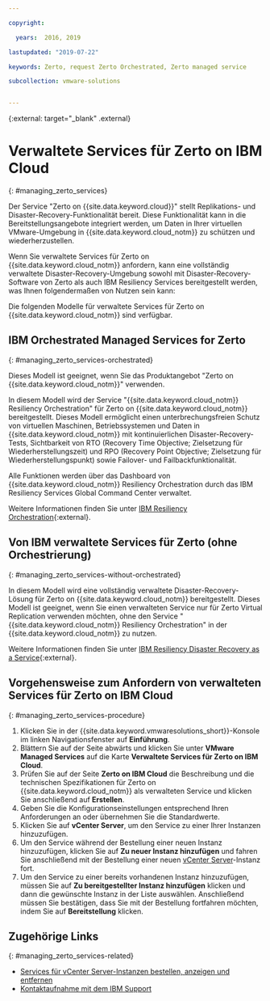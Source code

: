 ```yaml
---

copyright:

  years:  2016, 2019

lastupdated: "2019-07-22"

keywords: Zerto, request Zerto Orchestrated, Zerto managed service

subcollection: vmware-solutions


---
```


{:external: target="_blank" .external}

# Verwaltete Services für Zerto on IBM Cloud
{: #managing_zerto_services}

Der Service "Zerto on {{site.data.keyword.cloud}}" stellt Replikations- und Disaster-Recovery-Funktionalität bereit. Diese Funktionalität kann in die Bereitstellungsangebote integriert werden, um Daten in Ihrer virtuellen VMware-Umgebung in {{site.data.keyword.cloud_notm}} zu schützen und wiederherzustellen.

Wenn Sie verwaltete Services für Zerto on {{site.data.keyword.cloud_notm}} anfordern, kann eine vollständig verwaltete Disaster-Recovery-Umgebung sowohl mit Disaster-Recovery-Software von Zerto als auch IBM Resiliency Services bereitgestellt werden, was Ihnen folgendermaßen von Nutzen sein kann:

Die folgenden Modelle für verwaltete Services für Zerto on {{site.data.keyword.cloud_notm}} sind verfügbar.

## IBM Orchestrated Managed Services for Zerto
{: #managing_zerto_services-orchestrated}

Dieses Modell ist geeignet, wenn Sie das Produktangebot "Zerto on {{site.data.keyword.cloud_notm}}" verwenden.

In diesem Modell wird der Service "{{site.data.keyword.cloud_notm}} Resiliency Orchestration" für Zerto on {{site.data.keyword.cloud_notm}} bereitgestellt. Dieses Modell ermöglicht einen unterbrechungsfreien Schutz von virtuellen Maschinen, Betriebssystemen und Daten in {{site.data.keyword.cloud_notm}} mit kontinuierlichen Disaster-Recovery-Tests, Sichtbarkeit von RTO (Recovery Time Objective; Zielsetzung für Wiederherstellungszeit) und RPO (Recovery Point Objective; Zielsetzung für Wiederherstellungspunkt) sowie Failover- und Failbackfunktionalität.

Alle Funktionen werden über das Dashboard von {{site.data.keyword.cloud_notm}} Resiliency Orchestration durch das IBM Resiliency Services Global Command Center verwaltet.

Weitere Informationen finden Sie unter [IBM Resiliency Orchestration](https://www.ibm.com/us-en/marketplace/disaster-recovery-orchestration){:external}.

## Von IBM verwaltete Services für Zerto (ohne Orchestrierung)
{: #managing_zerto_services-without-orchestrated}

In diesem Modell wird eine vollständig verwaltete Disaster-Recovery-Lösung für Zerto on {{site.data.keyword.cloud_notm}} bereitgestellt. Dieses Modell ist geeignet, wenn Sie einen verwalteten Service nur für Zerto Virtual Replication verwenden möchten, ohne den Service "{{site.data.keyword.cloud_notm}} Resiliency Orchestration" in der {{site.data.keyword.cloud_notm}} zu nutzen.

Weitere Informationen finden Sie unter [IBM Resiliency Disaster Recovery as a Service](https://www.ibm.com/us-en/marketplace/disaster-recovery-as-a-service#product-header-top){:external}.

## Vorgehensweise zum Anfordern von verwalteten Services für Zerto on IBM Cloud
{: #managing_zerto_services-procedure}

1. Klicken Sie in der {{site.data.keyword.vmwaresolutions_short}}-Konsole im linken Navigationsfenster auf **Einführung**.
2. Blättern Sie auf der Seite abwärts und klicken Sie unter **VMware Managed Services** auf die Karte **Verwaltete Services für Zerto on IBM Cloud**.
3. Prüfen Sie auf der Seite **Zerto on IBM Cloud** die Beschreibung und die technischen Spezifikationen für Zerto on {{site.data.keyword.cloud_notm}} als verwalteten Service und klicken Sie anschließend auf **Erstellen**.
4. Geben Sie die Konfigurationseinstellungen entsprechend Ihren Anforderungen an oder übernehmen Sie die Standardwerte.
5. Klicken Sie auf **vCenter Server**, um den Service zu einer Ihrer Instanzen hinzuzufügen.
6. Um den Service während der Bestellung einer neuen Instanz hinzuzufügen, klicken Sie auf **Zu neuer Instanz hinzufügen** und fahren Sie anschließend mit der Bestellung einer neuen [vCenter Server](/docs/services/vmwaresolutions/vcenter?topic=vmware-solutions-vc_orderinginstance)-Instanz fort.
7. Um den Service zu einer bereits vorhandenen Instanz hinzuzufügen, müssen Sie auf **Zu bereitgestellter Instanz hinzufügen** klicken und dann die gewünschte Instanz in der Liste auswählen. Anschließend müssen Sie bestätigen, dass Sie mit der Bestellung fortfahren möchten, indem Sie auf **Bereitstellung** klicken.

## Zugehörige Links
{: #managing_zerto_services-related}

* [Services für vCenter Server-Instanzen bestellen, anzeigen und entfernen](/docs/services/vmwaresolutions/vcenter?topic=vmware-solutions-vc_addingremovingservices)
* [Kontaktaufnahme mit dem IBM Support](/docs/services/vmwaresolutions/vmonic?topic=vmware-solutions-trbl_support)

